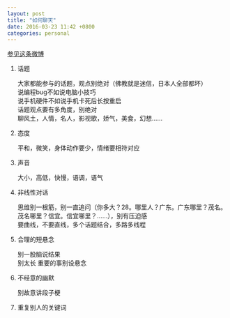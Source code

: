 ```yaml
---
layout: post
title: "如何聊天"
date: 2016-03-23 11:42 +0800
categories: personal
---
```

[参见这条微博](http://weibo.com/1742566624/Dnxr5ho01?type=comment#_rnd14587044733760)  

1. 话题  

      大家都能参与的话题，观点别绝对（佛教就是迷信，日本人全部都坏）  
      说编程bug不如说电脑小技巧  
      说手机硬件不如说手机卡死后长按重启  
      话题观点要有多角度，别绝对  
      聊风土，人情，名人，影视歌，娇气，美食，幻想……  

2. 态度  

      平和，微笑，身体动作要少，情绪要相符对应  
   
3. 声音  
   
      大小，高低，快慢，语调，语气  

4. 非线性对话  

      思维别一根筋，别一直追问（你多大？28。哪里人？广东。广东哪里？茂名。茂名哪里？信宜。信宜哪里？……），别有压迫感  
      要曲线，不要直线，多个话题结合，多路多线程  

5. 合理的短悬念  

      别一股脑说结果  
      别太长
      重要的事别设悬念  

6. 不经意的幽默  
 
     别故意讲段子梗  

7. 重复别人的关键词  
